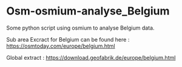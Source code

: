 # Osm-osmium-analyse_Belgium 

Some python script using osmium to analyse Belgium data.








Sub area Excract for Belgium can be found here : https://osmtoday.com/europe/belgium.html



Global extract : https://download.geofabrik.de/europe/belgium.html
